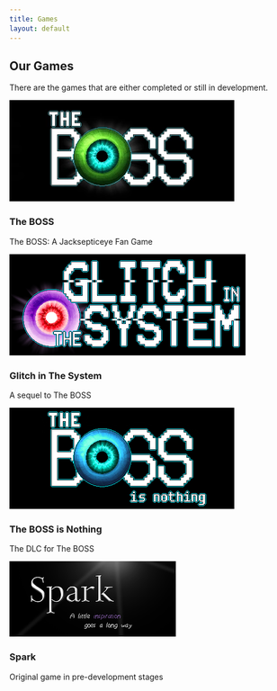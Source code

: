 ```yaml
---
title: Games
layout: default
--- 
```

  <h2>
    Our Games
  </h2>
  <p>There are the games that are either completed or still in development.</p>
  <div class="container-fluid">
    <div class="row">
      <div class="col-sm-4 col-2 m-auto">
        <a href="our-games/the-boss.html"><img src="img/the boss image.webp" alt="The Boss"></a>
        <h3 class="blue-text">The BOSS</h3>
        <p>The BOSS: A Jacksepticeye Fan Game</p>
      </div>
      <div class="col-sm-4 col-2 m-auto">
        <a href="our-games/glitch-in-the-system.html"><img src="img/glitch image.png" alt="Glitch In The System"></a>
        <h3 class="blue-text">Glitch in The System</h3>
        <p>A sequel to The BOSS</p>
      </div>
      <div class="col-sm-4 col-2 m-auto">
        <a href="our-games/the-boss-is-nothing.html"><img src="img/tbin.png" alt="The Boss Is Nothing"></a>
        <h3 class="blue-text">The BOSS is Nothing</h3>
        <p>The DLC for The BOSS</p>
      </div>
      <div class="col-sm-4 col-2 m-auto">
        <a href="our-games/spark.html"><img src="img/spark thumb.webp" alt="Spark"></a>
        <h3 class="blue-text">Spark</h3>
        <p>Original game in pre-development stages</p>
      </div>
    </div>
  </div>